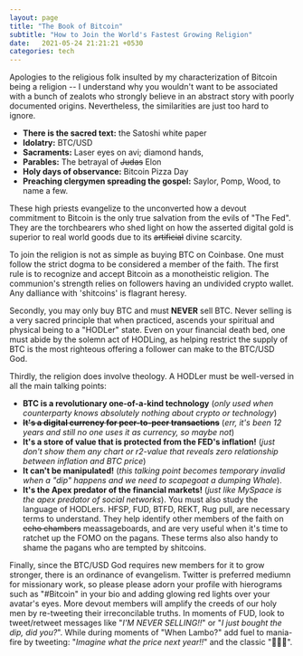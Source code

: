 ```yaml
---
layout: page
title: "The Book of Bitcoin"
subtitle: "How to Join the World's Fastest Growing Religion"
date:   2021-05-24 21:21:21 +0530
categories: tech
---
```


Apologies to the religious folk insulted by my characterization of Bitcoin being a religion -- I understand why you wouldn't
want to be associated with a bunch of zealots who strongly believe in an abstract story with poorly documented origins. Nevertheless, the similarities are just too hard to ignore. 
- __There is the sacred text:__ the Satoshi white paper
- __Idolatry:__ BTC/USD
- __Sacraments:__ Laser eyes on avi; diamond hands, 
- __Parables:__ The betrayal of ~~Judas~~ Elon
-  __Holy days of observance:__ Bitcoin Pizza Day 
-  __Preaching clergymen spreading the gospel:__ Saylor, Pomp, Wood, to name a few.

These high priests evangelize to the unconverted how a devout commitment to Bitcoin is the only true salvation from the evils of "The Fed". They are the torchbearers who shed light on how the asserted digital gold is superior to real world goods due to its ~~artificial~~ divine scarcity.  

To join the religion is not as simple as buying BTC on Coinbase. One must follow the strict dogma to be considered a member of the faith.
The first rule is to recognize and accept Bitcoin as a monotheistic religion.
The communion's strength relies on followers having an undivided crypto wallet. Any dalliance with 'shitcoins' is flagrant heresy.  

Secondly, you may only buy BTC and must __NEVER__ sell BTC. Never selling is a very sacred principle that when practiced, ascends your spiritual and physical being to a "HODLer" state. Even on your financial death bed, one must abide by the solemn act of HODLing, as helping restrict the supply of BTC is the most righteous offering a follower can make to the BTC/USD God.  

Thirdly, the religion does involve theology. A HODLer must be well-versed in all the main talking points:
-  __BTC is a revolutionary one-of-a-kind technology__ (_only used when counterparty knows absolutely nothing about crypto or technology_) 
- __~~It's a digital currency for peer-to-peer transactions~~__ (_err, it's been 12 years and still no one uses it as currency, so maybe not_)  
- __It's a store of value that is protected from the FED's inflation!__ (_just don't show them any chart or r2-value that reveals zero relationship between inflation and BTC price_)
- __It can't be manipulated!__ (_this talking point becomes temporary invalid when a "dip" happens and we need to scapegoat a dumping Whale_). 
- __It's the Apex predator of the financial markets!__ (_just like MySpace is the apex predator of social networks_).
You must also study the language of HODLers. HFSP, FUD, BTFD, REKT, Rug pull, are necessary terms to understand. They help identify other members of the faith on ~~echo chambers~~ meassageboards, and are very useful when it's time to ratchet up the FOMO on the pagans. These terms also also handy to shame the pagans who are tempted by shitcoins.

Finally, since the BTC/USD God requires new members for it to grow stronger, there is an ordinance of evangelism. Twitter is preferred mediumn for missionary work, 
so please please adorn your profile with hierograms such as "#Bitcoin" in your bio and adding glowing red lights over your avatar's eyes.
More devout members will amplify the creeds of our holy men by re-tweeting their irreconcilable truths.  In moments of FUD, look to tweet/retweet messages like 
"_I'M NEVER SELLING!!_" or "_I just bought the dip, did you?_". While during moments of "When Lambo?" add fuel to mania-fire by tweeting: 
"_Imagine what the price next year!!_" and the classic "🚀🚀🚀".
